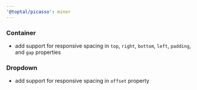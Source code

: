 ```yaml
---
'@toptal/picasso': minor
---
```


### Container

- add support for responsive spacing in `top`, `right`, `bottom`, `left`, `padding`, and `gap` properties

### Dropdown

- add support for responsive spacing in `offset` property
